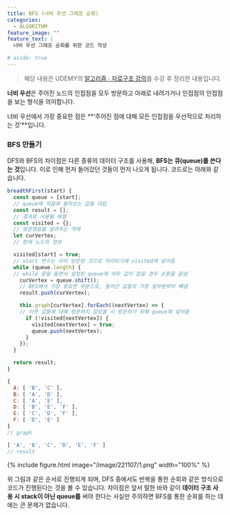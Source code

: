 ```yaml
---
title: BFS (너비 우선 그래프 순회)
categories:
  - ALGORITHM
feature_image: ""
feature_text: |
  너비 우선 그래프 순회를 위한 코드 작성

# aside: true
---
```


> 해당 내용은 UDEMY의 [알고리즘 ∙ 자료구조 강의](https://www.udemy.com/course/best-javascript-data-structures/)를 수강 후 정리한 내용입니다.

**너비 우선**은 주어진 노드의 인접점을 모두 방문하고 아래로 내려가거나 인접점의 인접점을 보는 형식을 의미합니다.

너비 우선에서 가장 중요한 점은 **‘주어진 점에 대해 모든 인접점을 우선적으로 처리하는 것’**입니다.

### BFS 만들기

DFS와 BFS의 차이점은 다른 종류의 데이터 구조를 사용해, **BFS는 큐(queue)를 쓴다는 것**입니다. 이로 인해 먼저 들어갔던 것들이 먼저 나오게 됩니다. 코드로는 아래와 같습니다.

```jsx
breadthFirst(start) {
  const queue = [start];
  // queue에 처음에 들어오는 값을 대입
  const result = [];
  // 결과로 사용될 배열
  const visited = {};
  // 방문했음을 알려주는 객체
  let curVertex;
  // 현재 노드의 정보

  visited[start] = true;
  // start 변수는 이미 방문된 것으로 처리되기에 visited에 넣어줌
  while (queue.length) {
  // while 문을 돌면서 설정된 queue에 아무 값이 없을 경우 순환을 끝냄
    curVertex = queue.shift();
    // BFS에서 가장 중요한 부분으로, 들어간 값들의 가장 앞부분부터 빼냄
    result.push(curVertex);

    this.graph[curVertex].forEach((nextVertex) => {
    // 이웃 값들에 대해 방문하지 않았을 시 방문하기 위해 queue에 넣어줌
      if (!visited[nextVertex]) {
        visited[nextVertex] = true;
        queue.push(nextVertex);
      }
    });
  }

  return result;
}
```

```jsx
{
  A: [ 'B', 'C' ],
  B: [ 'A', 'D' ],
  C: [ 'A', 'E' ],
  D: [ 'B', 'E', 'F' ],
  E: [ 'C', 'D', 'F' ],
  F: [ 'D', 'E' ]
}
// graph

[ 'A', 'B', 'C', 'D', 'E', 'F' ]
// result
```

{% include figure.html image="/image/221107/1.png" width="100%" %}

위 그림과 같은 순서로 진행되게 되며, DFS 중에서도 반복을 통한 순회와 같은 방식으로 코드가 진행된다는 것을 볼 수 있습니다. 차이점은 앞서 말한 바와 같이 **데이터 구조 사용 시 stack이 아닌 queue를** 써야 한다는 사실만 주의하면 BFS를 통한 순회를 하는 데에는 큰 문제가 없습니다.
